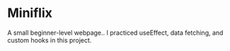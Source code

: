 # Miniflix
 A small beginner-level webpage.. I practiced useEffect, data fetching, and custom hooks in this project.
